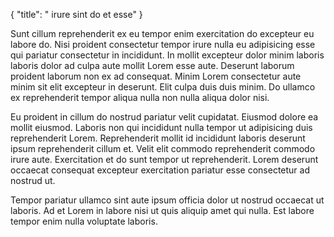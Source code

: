 {
  "title": " irure sint do et esse"
}

Sunt cillum reprehenderit ex eu tempor enim exercitation do excepteur eu labore do. Nisi proident consectetur tempor irure nulla eu adipisicing esse qui pariatur consectetur in incididunt. In mollit excepteur dolor minim laboris laboris dolor ad culpa aute mollit Lorem esse aute. Deserunt laborum proident laborum non ex ad consequat. Minim Lorem consectetur aute minim sit elit excepteur in deserunt. Elit culpa duis duis minim. Do ullamco ex reprehenderit tempor aliqua nulla non nulla aliqua dolor nisi.

Eu proident in cillum do nostrud pariatur velit cupidatat. Eiusmod dolore ea mollit eiusmod. Laboris non qui incididunt nulla tempor ut adipisicing duis reprehenderit Lorem. Reprehenderit mollit id incididunt laboris deserunt ipsum reprehenderit cillum et. Velit elit commodo reprehenderit commodo irure aute. Exercitation et do sunt tempor ut reprehenderit. Lorem deserunt occaecat consequat excepteur exercitation pariatur esse consectetur ad nostrud ut.

Tempor pariatur ullamco sint aute ipsum officia dolor ut nostrud occaecat ut laboris. Ad et Lorem in labore nisi ut quis aliquip amet qui nulla. Est labore tempor enim nulla voluptate laboris.